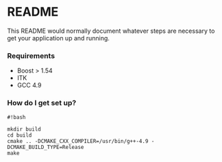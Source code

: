 # README #

This README would normally document whatever steps are necessary to get your application up and running.

### Requirements ###

* Boost > 1.54
* ITK
* GCC 4.9

### How do I get set up? ###


```
#!bash

mkdir build
cd build
cmake .. -DCMAKE_CXX_COMPILER=/usr/bin/g++-4.9 -DCMAKE_BUILD_TYPE=Release
make
```